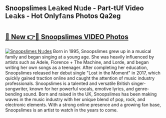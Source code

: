 ## Snoopslimes Le𝚊ked N𝚞de - Part-tUf Video Le𝚊ks - Hot Onlyf𝚊ns Photos Qa2eg

# <h2><a href="http://ab63669.deff.icu/?id=Snoopslimes">🔗 New 👉🔴 Snoopslimes VIDEO Photos</a></h2>

[![Snoopslimes N𝚞des](https://i.imgur.com/rIISA9y.gif)](http://ab63669.deff.icu/?id=Snoopslimes)
Born in 1995, Snoopslimes grew up in a musical family and began singing at a young age. She was heavily influenced by artists such as Adele, Florence + The Machine, and Lorde, and began writing her own songs as a teenager. After completing her education, Snoopslimes released her debut single "Lost in the Moment" in 2017, which quickly gained traction online and caught the attention of music industry professionals. Snoopslimes is a talented and versatile British singer-songwriter, known for her powerful vocals, emotive lyrics, and genre-bending sound. Born and raised in the UK, Snoopslimes has been making waves in the music industry with her unique blend of pop, rock, and electronic elements. With a strong online presence and a growing fan base, Snoopslimes is an artist to watch in the years to come.
